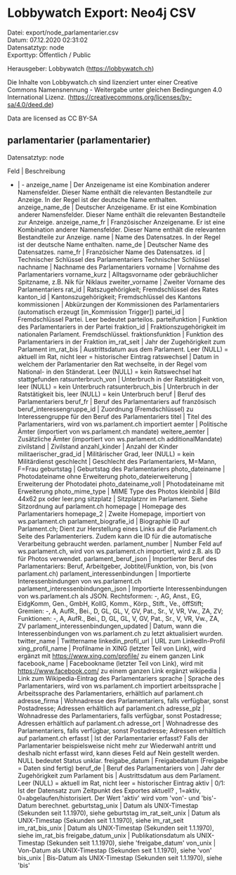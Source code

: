 Lobbywatch Export: Neo4j CSV
============================

Datei: export/node_parlamentarier.csv  
Datum: 07.12.2020 02:31:02  
Datensatztyp: node  
Exporttyp: Öffentlich / Public  

Herausgeber: Lobbywatch (https://lobbywatch.ch)  

Die Inhalte von Lobbywatch.ch sind lizenziert unter einer Creative Commons Namensnennung - Weitergabe unter gleichen Bedingungen 4.0 International Lizenz. (https://creativecommons.org/licenses/by-sa/4.0/deed.de)

Data are licensed as CC BY-SA


## parlamentarier (parlamentarier)

Datensatztyp: node

Feld | Beschreibung
- | -
anzeige_name | Der Anzeigename ist eine Kombination anderer Namensfelder. Dieser Name enthält die relevanten Bestandteile zur Anzeige. In der Regel ist der deutsche Name enthalten.
anzeige_name_de | Deutscher Anzeigename. Er ist eine Kombination anderer Namensfelder. Dieser Name enthält die relevanten Bestandteile zur Anzeige.
anzeige_name_fr | Französischer Anzeigename. Er ist eine Kombination anderer Namensfelder. Dieser Name enthält die relevanten Bestandteile zur Anzeige.
name | Name des Datensatzes. In der Regel ist der deutsche Name enthalten.
name_de | Deutscher Name des Datensatzes.
name_fr | Französicher Name des Datensatzes.
id | Technischer Schlüssel des Parlamentariers Technischer Schlüssel
nachname | Nachname des Parlamentariers
vorname | Vornahme des Parlamentariers
vorname_kurz | Alltagsvorname oder gebräuchlicher Spitzname, z.B. Nik für Niklaus
zweiter_vorname | Zweiter Vorname des Parlamentariers
rat_id | Ratszugehörigkeit; Fremdschlüssel des Rates
kanton_id | Kantonszugehörigkeit; Fremdschlüssel des Kantons
kommissionen | Abkürzungen der Kommissionen des Parlamentariers (automatisch erzeugt [in_Kommission Trigger])
partei_id | Fremdschlüssel Partei. Leer bedeutet parteilos.
parteifunktion | Funktion des Parlamentariers in der Partei
fraktion_id | Fraktionszugehörigkeit im nationalen Parlament. Fremdschlüssel.
fraktionsfunktion | Funktion des Parlamentariers in der Fraktion
im_rat_seit | Jahr der Zugehörigkeit zum Parlament
im_rat_bis | Austrittsdatum aus dem Parlament. Leer (NULL) = aktuell im Rat, nicht leer = historischer Eintrag
ratswechsel | Datum in welchem der Parlamentarier den Rat wechselte, in der Regel vom National- in den Ständerat. Leer (NULL) = kein Ratswechsel hat stattgefunden
ratsunterbruch_von | Unterbruch in der Ratstätigkeit von, leer (NULL) = kein Unterbruch
ratsunterbruch_bis | Unterbruch in der Ratstätigkeit bis, leer (NULL) = kein Unterbruch
beruf | Beruf des Parlamentariers
beruf_fr | Beruf des Parlamentariers auf französisch
beruf_interessengruppe_id | Zuordnung (Fremdschlüssel) zu Interessengruppe für den Beruf des Parlamentariers
titel | Titel des Parlamentariers, wird von ws.parlament.ch importiert
aemter | Politische Ämter (importiert von ws.parlament.ch mandate)
weitere_aemter | Zusätzliche Ämter (importiert von ws.parlament.ch additionalMandate)
zivilstand | Zivilstand
anzahl_kinder | Anzahl der Kinder
militaerischer_grad_id | Militärischer Grad, leer (NULL) = kein Militärdienst
geschlecht | Geschlecht des Parlamentariers, M=Mann, F=Frau
geburtstag | Geburtstag des Parlamentariers
photo_dateiname | Photodateiname ohne Erweiterung
photo_dateierweiterung | Erweiterung der Photodatei
photo_dateiname_voll | Photodateiname mit Erweiterung
photo_mime_type | MIME Type des Photos
kleinbild | Bild 44x62 px oder leer.png
sitzplatz | Sitzplatznr im Parlament. Siehe Sitzordnung auf parlament.ch
homepage | Homepage des Parlamentariers
homepage_2 | Zweite Homepage, importiert von ws.parlament.ch
parlament_biografie_id | Biographie ID auf Parlament.ch; Dient zur Herstellung eines Links auf die Parlament.ch Seite des Parlamenteriers. Zudem kann die ID für die automatische Verarbeitung gebraucht werden.
parlament_number | Number Feld auf ws.parlament.ch, wird von ws.parlament.ch importiert, wird z.B. als ID für Photos verwendet.
parlament_beruf_json | Importierter Beruf des Parlamentariers: Beruf, Arbeitgeber, Jobtitel/Funktion, von, bis (von parlament.ch)
parlament_interessenbindungen | Importierte Interessenbindungen von ws.parlament.ch
parlament_interessenbindungen_json | Importierte Interessenbindungen von ws.parlament.ch als JSON. Rechtsformen: -, AG, Anst., EG, EidgKomm, Gen., GmbH, KollG, Komm., Körp., Stift., Ve., öffStift; Gremien: -, A, AufR., Bei., D, GL, GL, V, GV, Pat., Sr., V, VR, Vw., ZA, ZV; Funktionen: -, A, AufR., Bei., D, GL, GL, V, GV, Pat., Sr., V, VR, Vw., ZA, ZV
parlament_interessenbindungen_updated | Datum, wann die Interessenbindungen von ws.parlament.ch zu letzt aktualisiert wurden.
twitter_name | Twittername
linkedin_profil_url | URL zum LinkedIn-Profil
xing_profil_name | Profilname in XING (letzter Teil von Link), wird ergänzt mit https://www.xing.com/profile/ zu einem ganzen Link
facebook_name | Facebookname (letzter Teil von Link), wird mit https://www.facebook.com/ zu einem ganzen Link ergänzt
wikipedia | Link zum Wikipedia-Eintrag des Parlamentariers
sprache | Sprache des Parlamentariers, wird von ws.parlament.ch importiert
arbeitssprache | Arbeitssprache des Parlamentariers, erhältlich auf parlament.ch
adresse_firma | Wohnadresse des Parlamentariers, falls verfügbar, sonst Postadresse; Adressen erhältlich auf parlament.ch
adresse_plz | Wohnadresse des Parlamentariers, falls verfügbar, sonst Postadresse; Adressen erhältlich auf parlament.ch
adresse_ort | Wohnadresse des Parlamentariers, falls verfügbar, sonst Postadresse; Adressen erhältlich auf parlament.ch
erfasst | Ist der Parlamentarier erfasst? Falls der Parlamentarier beispielsweise nicht mehr zur Wiederwahl antritt und deshalb nicht erfasst wird, kann dieses Feld auf Nein gestellt werden. NULL bedeutet Status unklar.
freigabe_datum | Freigabedatum (Freigabe = Daten sind fertig)
beruf_de | Beruf des Parlamentariers
von | Jahr der Zugehörigkeit zum Parlament
bis | Austrittsdatum aus dem Parlament. Leer (NULL) = aktuell im Rat, nicht leer = historischer Eintrag
aktiv | 0/1: Ist der Datensatz zum Zeitpunkt des Exportes aktuell? , 1=aktiv, 0=abgelaufen/historisiert. Der Wert 'aktiv' wird vom 'von'- und 'bis'-Datum berechnet.
geburtstag_unix | Datum als UNIX-Timestap (Sekunden seit 1.1.1970), siehe geburtstag
im_rat_seit_unix | Datum als UNIX-Timestap (Sekunden seit 1.1.1970), siehe im_rat_seit
im_rat_bis_unix | Datum als UNIX-Timestap (Sekunden seit 1.1.1970), siehe im_rat_bis
freigabe_datum_unix | Publikationsdatum als UNIX-Timestap (Sekunden seit 1.1.1970), siehe 'freigabe_datum'
von_unix | Von-Datum als UNIX-Timestap (Sekunden seit 1.1.1970), siehe 'von'
bis_unix | Bis-Datum als UNIX-Timestap (Sekunden seit 1.1.1970), siehe 'bis'

